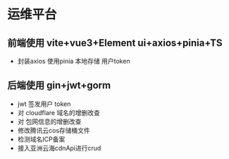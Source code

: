 # 运维平台

## 前端使用 vite+vue3+Element ui+axios+pinia+TS
* 封装axios  使用pinia 本地存储 用户token
## 后端使用 gin+jwt+gorm
* jwt 签发用户 token
* 对 cloudflare 域名的增删改查
* 对 包网信息的增删改查
* 修改腾讯云cos存储桶文件
* 检测域名ICP备案
* 接入亚洲云海cdnApi进行crud
